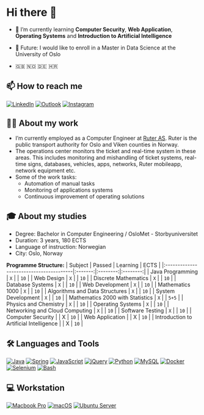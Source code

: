 # Hi there 👋

- 🌱 I’m currently learning **Computer Security**, **Web Application**, **Operating Systems** and **Introduction to Artificial Intelligence**

- 🔭 Future: I would like to enroll in a Master in Data Science at the University of Oslo
-  🇬🇧 🇳🇴 🇩🇪 🇭🇷

## 📫 How to reach me

[![LinkedIn](https://img.shields.io/badge/linkedin-%230077B5.svg?style=for-the-badge&logo=linkedin&logoColor=white)](https://www.linkedin.com/in/aleksandarperendic)
[![Outlook](https://img.shields.io/badge/Microsoft_Outlook-0078D4?style=for-the-badge&logo=microsoft-outlook&logoColor=white)](mailto:sasaperendic@live.com?subject=[GitHub]%20Contact%20form)
[![Instagram](https://img.shields.io/badge/Instagram-E4405F?style=for-the-badge&logo=instagram&logoColor=white)](https://www.instagram.com/aleksanderp7)

## 👨‍💻 About my work
-  I’m currently employed as a Computer Engineer at [Ruter AS](https://www.ruter.no/ "Ruter"). Ruter is the public transport authority for Oslo and Viken counties in Norway. 
-  The operations center monitors the ticket and real-time system in these areas. This includes monitoring and mishandling of ticket systems, real-time signs, databases, vehicles, apps, networks, Ruter mobileapp, network equipment etc.
-  Some of the work tasks:
    -  Automation of manual tasks
    -  Monitoring of applications systems
    -  Continuous improvement of operating solutions

## 🎓 About my studies
-  Degree: Bachelor in Computer Engineering / OsloMet - Storbyuniversitet
-  Duration: 3 years, 180 ECTS
-  Language of instruction: Norwegian
-  City: Oslo, Norway

**Programme Structure:**
| Subject                                 | Passed  | Learning | ECTS     |
|:----------------------------------------|:-------:|:--------:|:--------:|
| Java Programming                        |   `X`   |          |   `10`   |
| Web Design                              |   `X`   |          |   `10`   |
| Discrete Mathematics                    |   `X`   |          |   `10`   |
| Database Systems                        |   `X`   |          |   `10`   |
| Web Development                         |   `X`   |          |   `10`   |
| Mathematics 1000                        |   `X`   |          |   `10`   |
| Algorithms and Data Structures          |   `X`   |          |   `10`   |
| System Development                      |   `X`   |          |   `10`   |
| Mathematics 2000 with Statistics        |   `X`   |          |   `5+5`  |
| Physics and Chemistry                   |   `X`   |          |   `10`   |
| Operating Systems                       |   `X`   |          |   `10`   |
| Networking and Cloud Computing          |   `X`   |          |   `10`   |
| Software Testing                        |   `X`   |          |   `10`   |
| Computer Security                       |         |     X    |   `10`   |
| Web Application                         |         |     X    |   `10`   |
| Introduction to Artificial Intelligence |         |     X    |   `10`   |

## 🛠 Languages and Tools
[![Java](https://img.shields.io/badge/Java-ED8B00?style=for-the-badge&logo=java&logoColor=white)](https://java.com/en/)
[![Spring](https://img.shields.io/badge/Spring-6DB33F?style=for-the-badge&logo=spring&logoColor=white)](https://spring.io)
[![JavaScript](https://img.shields.io/badge/JavaScript-323330?style=for-the-badge&logo=javascript&logoColor=F7DF1E)](https://www.javascript.com)
[![jQuery](https://img.shields.io/badge/jQuery-0769AD?style=for-the-badge&logo=jquery&logoColor=white)](https://jquery.com)
[![Python](https://img.shields.io/badge/Python-FFD43B?style=for-the-badge&logo=python&logoColor=blue)](https://www.python.org)
[![MySQL](https://img.shields.io/badge/MySQL-005C84?style=for-the-badge&logo=mysql&logoColor=white)](https://www.mysql.com)
[![Docker](https://img.shields.io/badge/Docker-2CA5E0?style=for-the-badge&logo=docker&logoColor=white)](https://www.docker.com)
[![Selenium](https://img.shields.io/badge/Selenium-43B02A?style=for-the-badge&logo=Selenium&logoColor=white)](https://www.selenium.dev)
[![Bash](https://img.shields.io/badge/Shell_Script-121011?style=for-the-badge&logo=gnu-bash&logoColor=white)](https://swcarpentry.github.io/shell-novice/)

## 💻 Workstation
[![Macbook Pro](https://img.shields.io/badge/MacBook_Pro_2021-666669?style=for-the-badge&logo=apple&logoColor=white)](https://www.apple.com/macbook-pro-14-and-16/)
[![macOS](https://img.shields.io/badge/mac%20os-666669?style=for-the-badge&logo=apple&logoColor=white)](https://www.apple.com/macos/monterey/)
[![Ubuntu Server](https://img.shields.io/badge/Server-ARM-E95420?style=for-the-badge&logo=ubuntu&logoColor=white)](https://ubuntu.com/download/server)

<!--
<p align="left"> <a href="https://www.gnu.org/software/bash/" target="_blank" rel="noreferrer"> <img src="https://www.vectorlogo.zone/logos/gnu_bash/gnu_bash-icon.svg" alt="bash" width="40" height="40"/> </a> <a href="https://getbootstrap.com" target="_blank" rel="noreferrer"> <img src="https://raw.githubusercontent.com/devicons/devicon/master/icons/bootstrap/bootstrap-plain-wordmark.svg" alt="bootstrap" width="40" height="40"/> </a> <a href="https://www.w3schools.com/css/" target="_blank" rel="noreferrer"> <img src="https://raw.githubusercontent.com/devicons/devicon/master/icons/css3/css3-original-wordmark.svg" alt="css3" width="40" height="40"/> </a> <a href="https://www.docker.com/" target="_blank" rel="noreferrer"> <img src="https://raw.githubusercontent.com/devicons/devicon/master/icons/docker/docker-original-wordmark.svg" alt="docker" width="40" height="40"/> </a> <a href="https://git-scm.com/" target="_blank" rel="noreferrer"> <img src="https://www.vectorlogo.zone/logos/git-scm/git-scm-icon.svg" alt="git" width="40" height="40"/> </a> <a href="https://www.w3.org/html/" target="_blank" rel="noreferrer"> <img src="https://raw.githubusercontent.com/devicons/devicon/master/icons/html5/html5-original-wordmark.svg" alt="html5" width="40" height="40"/> </a> <a href="https://www.java.com" target="_blank" rel="noreferrer"> <img src="https://raw.githubusercontent.com/devicons/devicon/master/icons/java/java-original.svg" alt="java" width="40" height="40"/> </a> <a href="https://developer.mozilla.org/en-US/docs/Web/JavaScript" target="_blank" rel="noreferrer"> <img src="https://raw.githubusercontent.com/devicons/devicon/master/icons/javascript/javascript-original.svg" alt="javascript" width="40" height="40"/> </a> <a href="https://www.linux.org/" target="_blank" rel="noreferrer"> <img src="https://raw.githubusercontent.com/devicons/devicon/master/icons/linux/linux-original.svg" alt="linux" width="40" height="40"/> </a> <a href="https://www.mathworks.com/" target="_blank" rel="noreferrer"> <img src="https://upload.wikimedia.org/wikipedia/commons/2/21/Matlab_Logo.png" alt="matlab" width="40" height="40"/> </a> <a href="https://www.mysql.com/" target="_blank" rel="noreferrer"> <img src="https://raw.githubusercontent.com/devicons/devicon/master/icons/mysql/mysql-original-wordmark.svg" alt="mysql" width="40" height="40"/> </a> <a href="https://www.python.org" target="_blank" rel="noreferrer"> <img src="https://raw.githubusercontent.com/devicons/devicon/master/icons/python/python-original.svg" alt="python" width="40" height="40"/> </a> <a href="https://www.selenium.dev" target="_blank" rel="noreferrer"> <img src="https://raw.githubusercontent.com/detain/svg-logos/780f25886640cef088af994181646db2f6b1a3f8/svg/selenium-logo.svg" alt="selenium" width="40" height="40"/> </a> <a href="https://spring.io/" target="_blank" rel="noreferrer"> <img src="https://www.vectorlogo.zone/logos/springio/springio-icon.svg" alt="spring" width="40" height="40"/> </a> <a href="https://www.adobe.com/products/xd.html" target="_blank" rel="noreferrer"> <img src="https://cdn.worldvectorlogo.com/logos/adobe-xd.svg" alt="xd" width="40" height="40"/> </a> </p>

- 🔭 I’m currently working on ...
- 🌱 I’m currently learning **Algorithms and data structure** and **System development**
- 👯 I’m looking to collaborate on ...
- 🤔 I’m looking for help with ...
- 💬 Ask me about ...
- 😄 Pronouns: ...
--!>

